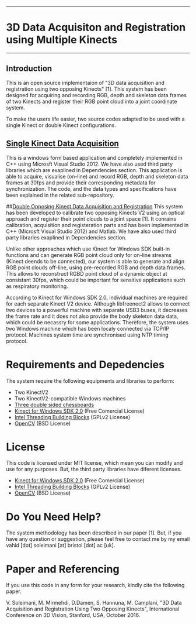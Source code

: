 -----------------------------------------------------------------
# 3D Data Acquisiton and Registration using Multiple Kinects #
-----------------------------------------------------------------

## Introduction
This is an open source implementaion of "3D data acquisition and registration using two opposing Kinects" [1]. This system has been designed for acquiring and recording RGB, depth and skeleton data frames of two Kinects and register their RGB point cloud into a joint coordinate system.

To make the users life easier, two source codes adapted to be used with a single Kinect or double Kinect configurations.

## [Single Kinect Data Acquisition](https://github.com/BristolVisualPFT/Double_Kinect_3D_Data_Acquisition_Registration/tree/master/Single_Kinect_Data_Acquisition)
This is a windows form based application and completely implemented in C++ using Microsft Visual Studio 2012. We have also used third party libraries which are exaplined in Dependencies section. This application is able to acquire, visualise (on-line) and record RGB, depth and skeleton data frames at 30fps and provide their corresponding metadata for synchronization. The code, and the data types and specifications have been explained in the related sub-repository.


##[Double Opposing Kinect Data Acquisition and Registration](https://github.com/BristolVisualPFT/Double_Kinect_3D_Data_Acquisition_Registration/tree/master/Double_Kinect_Data_Acquisition_Registration)
This system has been developed to calibrate two opposing Kinects V2 using an optical approach and register their point clouds to a joint space [1]. It conrains calibration, acquisition and registeration parts and has been implemented in C++ (Microsft Visual Studio 2012) and Matlab. We have also used third party libraries exaplined in Dependencies section.

Unlike other approaches which use  Kinect for Windows SDK built-in functions and can generate RGB point cloud only for on-line streams (Kinect deends to be connected), our system is able to generate and align RGB point clouds off-line, using pre-recorded RGB and depth data frames. This allows to reconstruct RGBD point cloud of a dynamic object at consistant 30fps, which could be important for sensitive applications such as respiratory monitoring.

According to Kinect for Windows SDK 2.0, individual machines are required for each separate Kinect V2 device. 
Although libfreenect2 allows to connect two devices to a powerful machine with separate USB3 buses, it decreases the frame  rate and it does not also provide the body skeleton data data, which could be necassry for some applications. Therefore, the system uses two Windows machine which has been localy connected via TCP/IP protocol. Machines system time are synchronised using NTP timing protocol.

# Requirements and Depedencies
The system require the following equipments and libraries to perform:
+ Two KinectV2
+ Two KinectV2-compatible Windows machines
+ [Three double sided chessboards](https://github.com/BristolVisualPFT/Double_Kinect_3D_Data_Acquisition_Registration/tree/master/Double_Kinect_Data_Acquisition_Registration/Double_sided_chessboards)
+ [Kinect for Windows SDK 2.0](https://www.microsoft.com/en-gb/download/details.aspx?id=44561) (Free Comercial License)
+ [Intel Threading Building Blocks](https://www.threadingbuildingblocks.org/software-release/tbb4320140724oss) (GPLv2 License)
+ [OpenCV](https://github.com/opencv/opencv) (BSD License)

# License
This code is licensed under MIT license, which mean you can modify and use for any purposes. But, the third party libraries have diferent licenses.
+ [Kinect for Windows SDK 2.0](https://www.microsoft.com/en-gb/download/details.aspx?id=44561) (Free Comercial License)
+ [Intel Threading Building Blocks](https://www.threadingbuildingblocks.org/software-release/tbb4320140724oss) (GPLv2 License)
+ [OpenCV](https://github.com/opencv/opencv) (BSD License)


# Do You Need Help?
The system methodology has been described in our paper [1]. But, if you have any question or suggestion, please feel free to contact me by my email vahid [dot] soleimani [at] bristol [dot] ac [uk].


# Paper and Referencing
If you use this code in any form for your research, kindly cite the following paper.

V. Soleimani, M. Mirmehdi, D.Damen, S. Hannuna, M. Camplani, "3D Data Acquisition and Registration Using Two Opposing Kinects", International Conference on 3D Vision, Stanford, USA, October 2016.
